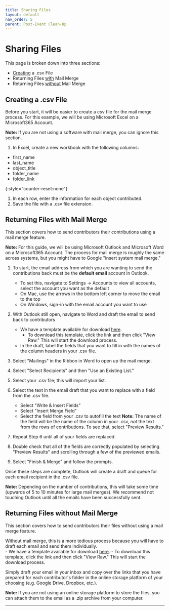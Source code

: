 ```yaml
---
title: Sharing Files
layout: default
nav_order: 5
parent: Post-Event Clean-Up
---
```


# Sharing Files 

This page is broken down into three sections: 

-	[Creating](#creating-a-.csv-file) a .csv File
-	Returning Files [with](#returning-files-with-mail-merge) Mail Merge
-	Returning Files [without](#returning-files-without-mail-merge) Mail Merge  

## Creating a .csv File 

Before you start, it will be easier to create a csv file for the mail merge process. For this example, we will be using Microsoft Excel on a Microsoft365 Account.

**Note:** If you are not using a software with mail merge, you can ignore this section. 

1. In Excel, create a new workbook with the following columns: 

-	first_name
-	last_name
-	object_title
-	folder_name
-	folder_link

{:style="counter-reset:none"}
1. In each row, enter the information for each object contributed.
1. Save the file with a .csv file extension. 

## Returning Files with Mail Merge 

This section covers how to send contributors their contributions using a mail merge feature. 

**Note:** For this guide, we will be using Microsoft Outlook and Microsoft Word on a Microsoft365 Account. The process for mail merge is roughly the same across systems, but you might have to Google "insert system mail merge." 

1. To start, the email address from which you are wanting to send the contributions back must be the **default email** account in Outlook. 
	- To set this, navigate to Settings -> Accounts to view all accounts, select the account you want as the default
	- On Mac, use the arrows in the bottom left corner to move the email to the top
	- On Windows, sign-in with the email account you want to use

1. With Outlook still open, navigate to Word and draft the email to send back to contributors 
	- We have a template available for download [here][TemplateLink].
		- To download this template, click the link and then click "View Raw." This will start the download process.
	- In the draft, label the fields that you want to fill in with the names of the column headers in your .csv file.

1. Select "Mailings" in the Ribbon in Word to open up the mail merge.
1. Select "Select Recipients" and then "Use an Existing List."
1. Select your .csv file; this will import your list. 
1. Select the text in the email draft that you want to replace with a field from the .csv file. 
	- Select "Write & Insert Fields"
	- Select "Insert Merge Field"
	- Select the field from your .csv to autofill the text
	**Note:** The name of the field will be the name of the column in your .csv, *not* the text from the rows of contributions. To see that, select "Preview Results." 
	
1. Repeat Step 6 until all of your fields are replaced. 
1. Double check that all of the fields are correctly populated by selecting "Preview Results" and scrolling through a few of the previewed emails.
1. Select "Finish & Merge" and follow the prompts. 

Once these steps are complete, Outlook will create a draft and queue for each email recipient in the .csv file. 

**Note:** Depending on the number of contributions, this will take some time (upwards of 5 to 10 minutes for large mail merges). We recommend not touching Outlook until all the emails have been successfully sent. 

## Returning Files without Mail Merge 

This section covers how to send contributors their files without using a mail merge feature. 

Without mail merge, this is a more tedious process because you will have to draft each email and send them individually. 	
	- We have a template available for download [here][TemplateLink].
	- To download this template, click the link and then click "View Raw." This will start the download process.
	
Simply draft your email in your inbox and copy over the links that you have prepared for each contributor's folder in the online storage platform of your choosing (e.g. Google Drive, Dropbox, etc.). 

**Note:** If you are not using an online storage platform to store the files, you can attach them to the email as a .zip archive from your computer. 

----
[TemplateLink]: https://github.com/mdlandini/idah_toolkit_testing/blob/main/assets/images/Email%20Template%20for%20Sharing%20Files.docx